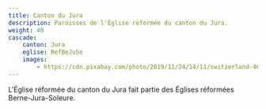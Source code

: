 ```yaml
---
title: Canton du Jura
description: Paroisses de l'Église réformée du canton du Jura.
weight: 40
cascade:
    canton: Jura
    eglise: RefBeJuSo
    images:
        - https://cdn.pixabay.com/photo/2019/11/24/14/11/switzerland-4649490_960_720.jpg
---
```


L'Église réformée du canton du Jura fait partie des Églises réformées Berne-Jura-Soleure.